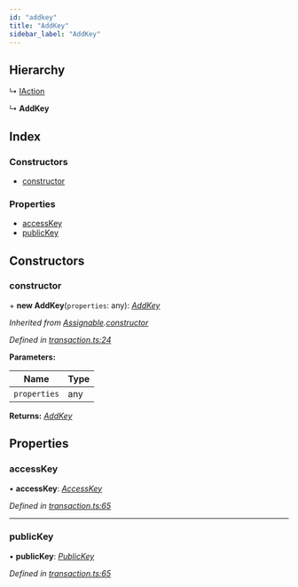 ```yaml
---
id: "addkey"
title: "AddKey"
sidebar_label: "AddKey"
---
```


## Hierarchy

  ↳ [IAction](iaction.md)

  ↳ **AddKey**

## Index

### Constructors

* [constructor](addkey.md#constructor)

### Properties

* [accessKey](addkey.md#accesskey)
* [publicKey](addkey.md#publickey)

## Constructors

###  constructor

\+ **new AddKey**(`properties`: any): *[AddKey](addkey.md)*

*Inherited from [Assignable](assignable.md).[constructor](assignable.md#constructor)*

*Defined in [transaction.ts:24](https://github.com/nearprotocol/nearlib/blob/88ad17d/src.ts/transaction.ts#L24)*

**Parameters:**

Name | Type |
------ | ------ |
`properties` | any |

**Returns:** *[AddKey](addkey.md)*

## Properties

###  accessKey

• **accessKey**: *[AccessKey](accesskey.md)*

*Defined in [transaction.ts:65](https://github.com/nearprotocol/nearlib/blob/88ad17d/src.ts/transaction.ts#L65)*

___

###  publicKey

• **publicKey**: *[PublicKey](publickey.md)*

*Defined in [transaction.ts:65](https://github.com/nearprotocol/nearlib/blob/88ad17d/src.ts/transaction.ts#L65)*
